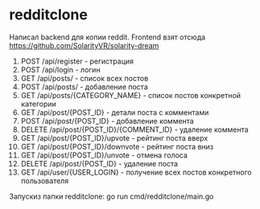 # redditclone
Написал backend для копии reddit. Frontend взят отсюда https://github.com/SolarityVR/solarity-dream

1) POST /api/register - регистрация
2) POST /api/login - логин
3) GET /api/posts/ - список всех постов
4) POST /api/posts/ - добавление поста
5) GET /api/posts/{CATEGORY_NAME} - список постов конкретной категории
6) GET /api/post/{POST_ID} - детали поста с комментами
7) POST /api/post/{POST_ID} - добавление коммента
8) DELETE /api/post/{POST_ID}/{COMMENT_ID} - удаление коммента
9) GET /api/post/{POST_ID}/upvote - рейтинг поста вверх
10) GET /api/post/{POST_ID}/downvote - рейтинг поста вниз
11) GET /api/post/{POST_ID}/unvote - отмена голоса 
12) DELETE /api/post/{POST_ID} - удаление поста
13) GET /api/user/{USER_LOGIN} - получение всех постов конкретного пользователя

Запускиз папки redditclone: go run cmd/redditclone/main.go
